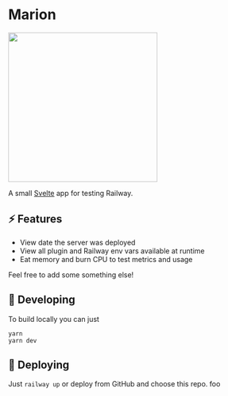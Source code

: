 # Marion

<img src="https://static.wikia.nocookie.net/ttte/images/c/c6/MainMarionCGI.png/revision/latest/scale-to-width-down/700?cb=20190328121243" width="300" />

A small [Svelte](https://kit.svelte.dev/) app for testing Railway.

## ⚡️ Features

- View date the server was deployed
- View all plugin and Railway env vars available at runtime
- Eat memory and burn CPU to test metrics and usage

Feel free to add some something else!

## 🔨 Developing

To build locally you can just

```
yarn
yarn dev
```

## 🚀 Deploying

Just `railway up` or deploy from GitHub and choose this repo.
foo

